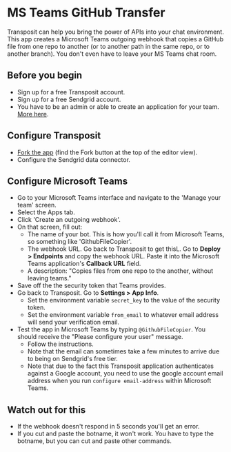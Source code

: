 # MS Teams GitHub Transfer

Transposit can help you bring the power of APIs into your chat environment. This app creates a Microsoft Teams outgoing webhook that copies a GitHub file from one repo to another (or to another path in the same repo, or to another branch). You don't even have to leave your MS Teams chat room.

## Before you begin

  * Sign up for a free Transposit account.
  * Sign up for a free Sendgrid account.
  * You have to be an admin or able to create an application for your team. [More here](https://docs.microsoft.com/en-us/microsoftteams/platform/concepts/outgoingwebhook).

## Configure Transposit

  * [Fork the app](https://console.transposit.com/t/transposit-sample/ms_teams_github_transfer) (find the Fork button at the top of the editor view).
  * Configure the Sendgrid data connector.

## Configure Microsoft Teams

  * Go to your Microsoft Teams interface and navigate to the 'Manage your team' screen.
  * Select the Apps tab.
  * Click 'Create an outgoing webhook'.
  * On that screen, fill out:
     * The name of your bot. This is how you'll call it from Microsoft Teams, so something like 'GithubFileCopier'.
     * The webhook URL. Go back to Transposit to get thisL. Go to **Deploy > Endpoints** and copy the webhook URL. Paste it into the Microsoft Teams application's **Callback URL** field. 
     * A description: "Copies files from one repo to the another, without leaving teams."
  * Save off the the security token that Teams provides. 
  * Go back to Transposit. Go to **Settings > App Info**.
    * Set the environment variable `secret_key` to the value of the security token. 
    * Set the environment variable `from_email` to whatever email address will send your verification email. 
  * Test the app in Microsoft Teams by typing `@GithubFileCopier`. You should receive the "Please configure your user" message. 
    * Follow the instructions. 
    * Note that the email can sometimes take a few minutes to arrive due to being on Sendgrid's free tier.
    * Note that due to the fact this Transposit application authenticates against a Google account, you need to use the google account email address when you run `configure email-address` within Microsoft Teams. 

## Watch out for this

  * If the webhook doesn't respond in 5 seconds you'll get an error.
  * If you cut and paste the botname, it won't work. You have to type the botname, but you can cut and paste other commands.

